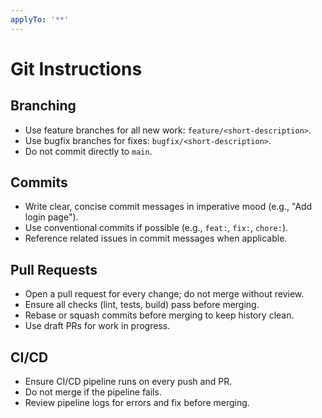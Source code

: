 ```yaml
---
applyTo: '**'
---
```

# Git Instructions

## Branching
- Use feature branches for all new work: `feature/<short-description>`.
- Use bugfix branches for fixes: `bugfix/<short-description>`.
- Do not commit directly to `main`.

## Commits
- Write clear, concise commit messages in imperative mood (e.g., "Add login page").
- Use conventional commits if possible (e.g., `feat:`, `fix:`, `chore:`).
- Reference related issues in commit messages when applicable.

## Pull Requests
- Open a pull request for every change; do not merge without review.
- Ensure all checks (lint, tests, build) pass before merging.
- Rebase or squash commits before merging to keep history clean.
- Use draft PRs for work in progress.

## CI/CD
- Ensure CI/CD pipeline runs on every push and PR.
- Do not merge if the pipeline fails.
- Review pipeline logs for errors and fix before merging.

